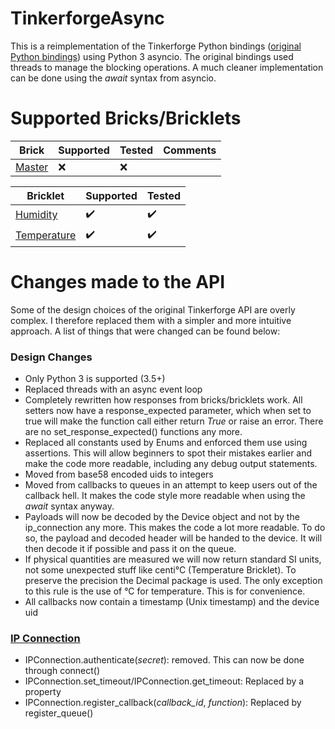 
# TinkerforgeAsync
This is a reimplementation of the Tinkerforge Python bindings ([original Python bindings](https://www.tinkerforge.com/en/doc/Software/API_Bindings_Python.html)) using Python 3 asyncio. The original bindings used threads to manage the blocking operations. A much cleaner implementation can be done using the *await* syntax from asyncio. 

# Supported Bricks/Bricklets
|Brick|Supported|Tested|Comments|
|--|--|--|--|
|[Master](https://www.tinkerforge.com/en/doc/Hardware/Bricks/Master_Brick.html)|:x:|  :x:|  |

|Bricklet|Supported|Tested|
|--|--|--|
|[Humidity](https://www.tinkerforge.com/en/doc/Hardware/Bricklets/Humidity.html)|:heavy_check_mark:|:heavy_check_mark:|
|[Temperature](https://www.tinkerforge.com/en/doc/Hardware/Bricklets/Temperature.html)|:heavy_check_mark:|:heavy_check_mark:|

# Changes made to the API
Some of the design choices of the original Tinkerforge API are overly complex. I therefore replaced them with a simpler and more intuitive approach. A list of things that were changed can be found below:
### Design Changes
- Only Python 3 is supported (3.5+)
 - Replaced threads with an async event loop
 - Completely rewritten how responses from bricks/bricklets work. All setters now have a response_expected parameter, which when set to true will make the function call either return *True* or raise an error. There are no set_response_expected() functions any more.
 - Replaced all constants used by Enums and enforced them use using assertions. This will allow beginners to spot their mistakes earlier and make the code more readable, including any debug output statements.
 - Moved from base58 encoded uids to integers
 - Moved from callbacks to queues in an attempt to keep users out of the callback hell. It makes the code style more readable when using the *await* syntax anyway.
 - Payloads will now be decoded by the Device object and not by the ip_connection any more. This makes the code a lot more readable. To do so, the payload and decoded header will be handed to the device. It will then decode it if possible and pass it on the queue.
 - If physical quantities are measured we will now return standard SI units, not some unexpected stuff like centi°C (Temperature Bricklet). To preserve the precision the Decimal package is used. The only exception to this rule is the use of °C for temperature. This is for convenience.
 - All callbacks now contain a timestamp (Unix timestamp) and the device uid

### [IP Connection](https://www.tinkerforge.com/de/doc/Software/IPConnection_Python.html#api)

 - IPConnection.authenticate(_secret_): removed. This can now be done through connect()
 - IPConnection.set_timeout/IPConnection.get_timeout: Replaced by a property
 - IPConnection.register_callback(_callback_id_, _function_): Replaced by register_queue()

